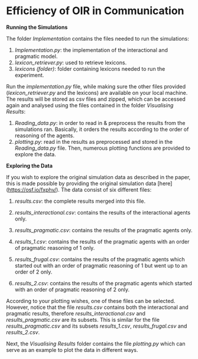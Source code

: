 # Efficiency of OIR in Communication

**Running the Simulations**

The folder *Implementation* contains the files needed to run the simulations:

  1. *Implementation.py*: the implementation of the interactional and pragmatic model.
  2. *lexicon_retriever.py*: used to retrieve lexicons.
  3. *lexicons (folder)*: folder containing lexicons needed to run the experiment.
  
Run the *implementation.py* file, while making sure the other files provided (*lexicon_retriever.py* and the lexicons) are available on your local machine. The results will be stored as csv files and zipped, which can be accessed again and analysed using the files contained in the folder *Visualising Results*:
  
1. *Reading_data.py*: in order to read in & preprocess the results from the simulations ran. Basically, it orders the results according to the order of reasoning of the agents. 
2. *plotting.py*: read in the results as preprocessed and stored in the *Reading_data.py* file. Then, numerous plotting functions are provided to explore the data.

**Exploring the Data**

If you wish to explore the original simulation data as described in the paper, this is made possible by providing the original simulation data [here] (https://osf.io/fxphv/). The data consist of six different files:

  1. *results.csv*: the complete results merged into this file.
 
  2. *results_interactional.csv*: contains the results of the interactional agents only.
  3. *results_pragmatic.csv*: contains the results of the pragmatic agents only. 
  4. *results_1.csv*: contains the results of the pragmatic agents with an order of pragmatic reasoning of 1 only.
  5. *results_frugal.csv*: contains the results of the pragmatic agents which started out with an order of pragmatic reasoning of 1 but went up to an order of 2 only.
  6. *results_2.csv*: contains the results of the pragmatic agents which started with an order of pragmatic reasoning of 2 only. 

According to your plotting wishes, one of these files can be selected. However, notice that the file *results.csv* contains both the interactional and pragmatic results, therefore *results_interactional.csv* and *results_pragmatic.csv* are its subsets. This is similar for the file *results_pragmatic.csv* and its subsets *results_1.csv*, *results_frugal.csv* and *results_2.csv*. 

Next, the *Visualising Results* folder contains the file *plotting.py* which can serve as an example to plot the data in different ways.

